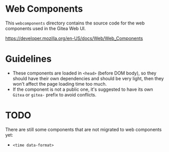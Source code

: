 # Web Components

This `webcomponents` directory contains the source code for the web components used in the Gitea Web UI.

https://developer.mozilla.org/en-US/docs/Web/Web_Components

# Guidelines

* These components are loaded in `<head>` (before DOM body),
  so they should have their own dependencies and should be very light,
  then they won't affect the page loading time too much.
* If the component is not a public one, it's suggested to have its own `Gitea` or `gitea-` prefix to avoid conflicts.

# TODO

There are still some components that are not migrated to web components yet:

* `<time data-format>`
